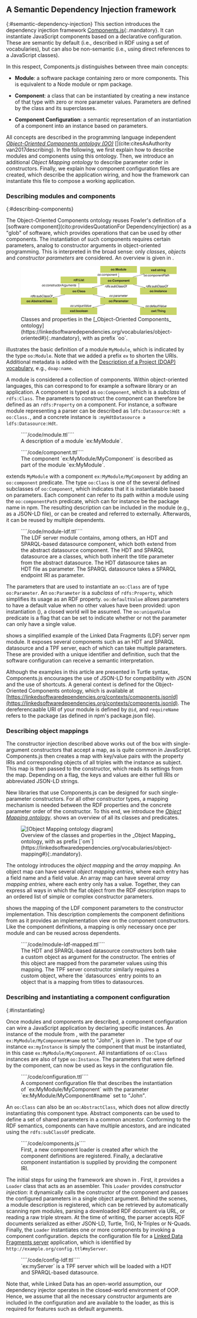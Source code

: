 ## A Semantic Dependency Injection framework
{:#semantic-dependency-injection}
This section introduces the dependency injection framework [Components.js](https://github.com/LinkedSoftwareDependencies/Components.js){:.mandatory}.
It can instantiate JavaScript components based on a declarative configuration.
These are semantic by default (i.e., described in RDF using a set of vocabularies), but can also be non-semantic (i.e., using direct references to a JavaScript classes).

In this respect, Components.js distinguishes between three main concepts:

- **Module**: a software package containing zero or more components. This is equivalent to a Node module or npm package.

- **Component**: a class that can be instantiated by creating a new instance of that type with zero or more parameter values. Parameters are defined by the class and its superclasses.

- **Component Configuration**: a semantic representation of an instantiation of a component into an instance based on parameters.

All concepts are described in the programming language independent [_Object-Oriented Components ontology (OO)_](https://linkedsoftwaredependencies.org/vocabularies/object-oriented) [](cite:citesAsAuthority van2017describing).
In the following, we first explain how to describe modules and components using this ontology.
Then, we introduce an additional _Object Mapping ontology_ to describe parameter order in constructors.
Finally, we explain how component configuration files are created, which describe the application wiring, 
and how the framework can instantiate this file to compose a working application.

### Describing modules and components
{:#describing-components}

The Object-Oriented Components ontology reuses Fowler's definition of a [software component](cito:providesQuotationFor DependencyInjection) as a "glob" of software, which 
provides operations that can be used by other components.
The instantiation of such components requires certain parameters,
analog to constructor arguments in object-oriented programming.
This is interpreted in the broad sense: only _classes_, _objects_ and _constructor parameters_ are considered.
An overview is given in [](#voc-oo-diagram).

<figure id="voc-oo-diagram">
<img src="voc-oo-diagram.svg" alt="[Object-Oriented Components ontology diagram]">
<figcaption markdown="block">
Classes and properties in the [_Object-Oriented Components_ ontology](https://linkedsoftwaredependencies.org/vocabularies/object-oriented#){:.mandatory},
with as prefix `oo`.
</figcaption>
</figure>

[](#module) illustrates the basic definition of a module `MyModule`, which is indicated by the type `oo:Module`.
Note that we added a prefix `ex` to shorten the URIs.
Additional metadata is added with the [Description of a Project (DOAP) vocabulary](https://github.com/ewilderj/doap/wiki), e.g., `doap:name`.

A module is considered a collection of components.
Within object-oriented languages, this can correspond to for example a software library or an application.
A component is typed as `oo:Component`, which is a _subclass_ of `rdfs:Class`.
The parameters to construct the component can therefore be defined as an `rdfs:Property` on a component.
For instance,
a software module representing a parser
can be described as
`ldfs:Datasource:Hdt a oo:Class.`,
and a concrete instance is
`:myHdtDatasource a ldfs:Datasource:Hdt`.

<figure id="module" class="listing">
````/code/module.ttl````
<figcaption markdown="block">
A description of a module `ex:MyModule`.
</figcaption>
</figure>

<figure id="component" class="listing">
````/code/component.ttl````
<figcaption markdown="block">
The component `ex:MyModule/MyComponent` is described as part of the module `ex:MyModule`.
</figcaption>
</figure>

[](#component) extends `MyModule` with a component `ex:MyModule/MyComponent` by adding an `oo:component` predicate.
The type `oo:Class` is one of the several defined subclasses of `oo:Component`,
which indicates that it is instantiatable based on parameters.
Each component can refer to its path within a module using the `oo:componentPath` predicate,
which can for instance be the package name in npm.
The resulting description can be included in the module
(e.g., as a JSON-LD file),
or can be created and referred to externally.
Afterwards, it can be reused by multiple dependents.

<figure id="module-ldf" class="listing">
````/code/module-ldf.ttl````
<figcaption markdown="block">
The LDF server module contains, among others, an HDT and SPARQL-based datasource component, which both extend from the abstract datasource component.
The HDT and SPARQL datasource are a classes, which both inherit the title parameter from the abstract datasource.
The HDT datasource takes an HDT file as parameter.
The SPARQL datasource takes a SPARQL endpoint IRI as parameter.
</figcaption>
</figure>

The parameters that are used to instantiate an `oo:Class` are of type `oo:Parameter`.
An `oo:Parameter` is a _subclass_ of `rdfs:Property`, which simplifies its usage as an RDF property.
`oo:defaultValue` allows parameters to have a default value when no other values have been provided:
upon instantiation ([](#instantiating)),
a closed world will be assumed.
The `oo:uniqueValue` predicate is a flag that can be set to indicate whether or not the parameter can only have a single value.

[](#module-ldf) shows a simplified example of the Linked Data Fragments (LDF) server npm module.
It exposes several components such as an HDT and SPARQL datasource and a TPF server,
each of which can take multiple parameters.
These are provided with a unique identifier and definition,
such that the software configuration can receive a semantic interpretation.

Although the examples in this article are presented in Turtle syntax, Components.js encourages the use of JSON-LD for compatibility with JSON and the use of shortcuts.
A general context is defined for the Object-Oriented Components ontology, which is available at [https://linkedsoftwaredependencies.org/contexts/components.jsonld](https://linkedsoftwaredependencies.org/contexts/components.jsonld).
The dereferencaable URI of your module is defined by `@id`, and `requireName` refers to the package (as defined in npm's package.json file).

### Describing object mappings
The constructor injection described above works out of the box
with single-argument constructors that accept a map,
as is quite common in JavaScript.
Components.js then creates a map with key/value pairs
with the property IRIs and corresponding objects
of all triples with the instance as subject.
This map is then passed to the constructor,
which reads its settings from the map.
Depending on a flag,
the keys and values are either full IRIs
or abbreviated JSON-LD strings.

New libraries that use Components.js
can be designed for such single-parameter constructors.
For all other constructor types,
a mapping mechanism is needed
between the RDF properties
and the concrete parameter order of the constructor.
To this end, we introduce the [_Object Mapping ontology_](https://linkedsoftwaredependencies.org/vocabularies/object-mapping).
[](#voc-om-diagram) shows an overview of all its classes and predicates.

<figure id="voc-om-diagram">
<img src="voc-om-diagram.svg" alt="[Object Mapping ontology diagram]">
<figcaption markdown="block">
Overview of the classes and properties in the _Object Mapping_ ontology, with as prefix [`om`](https://linkedsoftwaredependencies.org/vocabularies/object-mapping#){:.mandatory}.
</figcaption>
</figure>

The ontology introduces the _object mapping_ and the _array mapping_.
An object map can have several _object mapping entries_, where each entry has a field name and a field value.
An array map can have several _array mapping entries_, where each entry only has a value.
Together, they can express all ways
in which the flat object from the RDF description
maps to an ordered list of simple or complex constructor parameters.

[](#module-ldf-mapped) shows the mapping of the LDF component parameters to the constructor implementation.
This description complements the component definitions from [](#module-ldf)
as it provides an implementation view on the component constructors.
Like the component definitions,
a mapping is only necessary once per module
and can be reused across dependents.

<figure id="module-ldf-mapped" class="listing">
````/code/module-ldf-mapped.ttl````
<figcaption markdown="block">
The HDT and SPARQL-based datasource constructors both take a custom object as argument for the constructor.
The entries of this object are mapped from the parameter values using this mapping.
The TPF server constructor similarly requires a custom object,
where the `datasources` entry points to an object that is a mapping from titles to datasources.
</figcaption>
</figure>

### Describing and instantiating a component configuration
{:#instantiating}

Once modules and components are described, 
a component configuration can wire a JavaScript application by declaring specific instances.
An instance of the module from [](#component), with the parameter `ex:MyModule/MyComponent#name` set to <q>John</q>, is given in [](#configuration).
The type of our instance `ex:myInstance` is simply the component that must be instantiated, in this case `ex:MyModule/MyComponent`.
All instantiations of `oo:Class` instances are also of type `oo:Instance`.
The parameters that were defined by the component, can now be used as keys in the configuration file.

<figure id="configuration" class="listing">
````/code/configuration.ttl````
<figcaption markdown="block">
A component configuration file that describes the instantiation of `ex:MyModule/MyComponent` with the parameter  `ex:MyModule/MyComponent#name` set to <q>John</q>.
</figcaption>
</figure>

An `oo:Class` can also be an `oo:AbstractClass`, which does not allow directly instantiating this component type.
Abstract components can be used to define a set of shared parameters in a common ancestor.
Conforming to the RDF semantics, components can have multiple ancestors, and are indicated using the `rdfs:subClassOf` predicate.

<figure id="components.js" class="listing">
````/code/components.js````
<figcaption markdown="block">
First, a new component loader is created
after which the component definitions are registered.
Finally, a declarative component instantiation is supplied by providing the component IRI.
</figcaption>
</figure>

The initial steps for using the framework are shown in [](#components.js).
First, it provides a `Loader` class that acts as an assembler.
This `Loader` provides _constructor injection_:
it dynamically calls the constructor of the component and passes the configured parameters in a single object argument.
Behind the scenes, a module description is registered, which can be retrieved by automatically scanning npm modules, 
parsing a downloaded RDF document via URL, or reading a raw triple stream.
At the time of writing, the parser accepts RDF documents serialized as either JSON-LD, Turtle, TriG, N-Triples or N-Quads.
Finally,
the `Loader` instantiates one or more components by invoking a component configuration.
[](#config-ldf) depicts the configuration file for a [Linked Data Fragments server](http://linkeddatafragments.org/software/#server) application,
which is identified by `http://example.org/config.ttl#myServer`.

<figure id="config-ldf" class="listing">
````/code/config-ldf.ttl````
<figcaption markdown="block">
`ex:myServer` is a TPF server which will be loaded with a HDT and SPARQL-based datasource.
</figcaption>
</figure>

Note that, while Linked Data has an open-world assumption, our dependency injector operates in the closed-world environment of OOP.
Hence, we assume that all the necessary constructor arguments are included in the configuration and are available to the loader,
as this is required for features such as default arguments.
